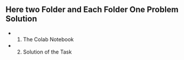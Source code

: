 ## Here two Folder and Each Folder One Problem Solution 
- 1. The Colab Notebook
- 2. Solution of the Task
